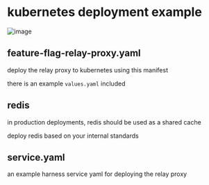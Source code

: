 # kubernetes deployment example

![image](https://github.com/harness-community/feature-flag-relay-proxy/assets/7338312/0030e8b6-6c6a-4974-8b8e-5ab75c2d6775)

## feature-flag-relay-proxy.yaml

deploy the relay proxy to kubernetes using this manifest

there is an example `values.yaml` included

## redis

in production deployments, redis should be used as a shared cache

deploy redis based on your internal standards

## service.yaml

an example harness service yaml for deploying the relay proxy
